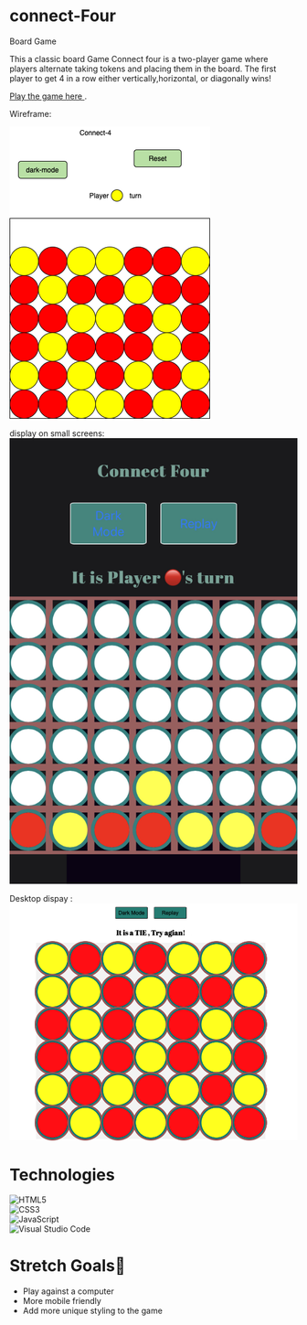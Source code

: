 # connect-Four
Board Game


This a classic board Game Connect four is a two-player game where players alternate taking tokens and placing them in the board. The first player to get 4 in a row either vertically,horizontal, or diagonally wins!

[Play the game here ](https://ah82021.github.io/connect-Four/).

Wireframe: 

![This is an image](./images/wireframe-4.png)


display on small screens: 
![This is an image](./images/mobile-display.jpg)


Desktop dispay :
![This is an image](./images/desktop%20display.png)


# Technologies 

 ![HTML5](https://img.shields.io/badge/html5-%23E34F26.svg?style=for-the-badge&logo=html5&logoColor=white) <br>
 ![CSS3](https://img.shields.io/badge/css3-%231572B6.svg?style=for-the-badge&logo=css3&logoColor=white) <br>
 ![JavaScript](https://img.shields.io/badge/javascript-%23323330.svg?style=for-the-badge&logo=javascript&logoColor=%23F7DF1E) <br>
 ![Visual Studio Code](https://img.shields.io/badge/Visual%20Studio%20Code-0078d7.svg?style=for-the-badge&logo=visual-studio-code&logoColor=white)






 # Stretch Goals🧊 

* Play against a computer 
* More mobile friendly
* Add more unique styling to the game